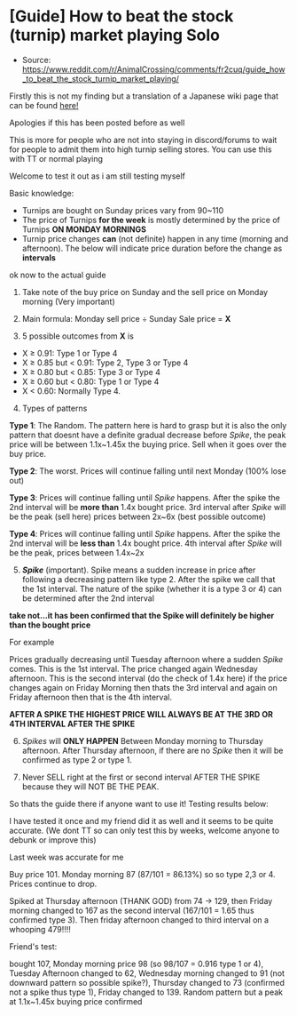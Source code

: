 # [Guide] How to beat the stock (turnip) market playing Solo

- Source: https://www.reddit.com/r/AnimalCrossing/comments/fr2cuq/guide_how_to_beat_the_stock_turnip_market_playing/

Firstly this is not my finding but a translation of a Japanese wiki page that can be found [here!](https://w.atwiki.jp/doubutsunomori3ds/pages/99.html)

Apologies if this has been posted before as well

This is more for people who are not into staying in discord/forums to wait for people to admit them into high turnip selling stores. You can use this with TT or normal playing

Welcome to test it out as i am still testing myself

Basic knowledge:

- Turnips are bought on Sunday prices vary from 90~110
- The price of Turnips **for the week** is mostly determined by the price of Turnips **ON MONDAY MORNINGS**
- Turnip price changes **can** (not definite) happen in any time (morning and afternoon). The below will indicate price duration before the change as **intervals**

ok now to the actual guide

1) Take note of the buy price on Sunday and the sell price on Monday morning (Very important)

2) Main formula: Monday sell price ÷ Sunday Sale price = **X**

3) 5 possible outcomes from **X** is

* X ≥ 0.91: Type 1 or Type 4
* X ≥ 0.85 but < 0.91: Type 2, Type 3 or Type 4
* X ≥ 0.80 but < 0.85: Type 3 or Type 4
* X ≥ 0.60 but < 0.80: Type 1 or Type 4
* X < 0.60: Normally Type 4.

4) Types of patterns

**Type 1**: The Random. The pattern here is hard to grasp but it is also the only pattern that doesnt have a definite gradual decrease before *Spike*, the peak price will be between 1.1x~1.45x the buying price. Sell when it goes over the buy price.

**Type 2**: The worst. Prices will continue falling until next Monday (100% lose out)

**Type 3**: Prices will continue falling until *Spike* happens. After the spike the 2nd interval will be **more than** 1.4x bought price. 3rd interval after *Spike* will be the peak (sell here) prices between 2x~6x (best possible outcome)

**Type 4**: Prices will continue falling until *Spike* happens. After the spike the 2nd interval will be **less than** 1.4x bought price. 4th interval after *Spike* will be the peak, prices between 1.4x~2x

5) ***Spike*** (important). Spike means a sudden increase in price after following a decreasing pattern like type 2. After the spike we call that the 1st interval. The nature of the spike (whether it is a type 3 or 4) can be determined after the 2nd interval

**take not...it has been confirmed that the Spike will definitely be higher than the bought price**

For example

Prices gradually decreasing until Tuesday afternoon where a sudden *Spike* comes. This is the 1st interval. The price changed again Wednesday afternoon. This is the second interval (do the check of 1.4x here) if the price changes again on Friday Morning then thats the 3rd interval and again on Friday afternoon then that is the 4th interval.

**AFTER A SPIKE THE HIGHEST PRICE WILL ALWAYS BE AT THE 3RD OR 4TH INTERVAL AFTER THE SPIKE**

6) *Spikes* will **ONLY HAPPEN** Between Monday morning to Thursday afternoon. After Thursday afternoon, if there are no *Spike* then it will be confirmed as type 2 or type 1.

7) Never SELL right at the first or second interval AFTER THE SPIKE because they will NOT BE THE PEAK.

So thats the guide there if anyone want to use it! Testing results below:

I have tested it once and my friend did it as well and it seems to be quite accurate. (We dont TT so can only test this by weeks, welcome anyone to debunk or improve this)

Last week was accurate for me

Buy price 101. Monday morning 87 (87/101 = 86.13%) so so type 2,3 or 4. Prices continue to drop.

Spiked at Thursday afternoon (THANK GOD) from 74 -> 129, then Friday morning changed to 167 as the second interval (167/101 = 1.65 thus confirmed type 3). Then friday afternoon changed to third interval on a whooping 479!!!!

Friend's test:

bought 107, Monday morning price 98 (so 98/107 = 0.916 type 1 or 4), Tuesday Afternoon changed to 62, Wednesday morning changed to 91 (not downward pattern so possible spike?), Thursday changed to 73 (confirmed not a spike thus type 1), Friday changed to 139. Random pattern but a peak at 1.1x~1.45x buying price confirmed
